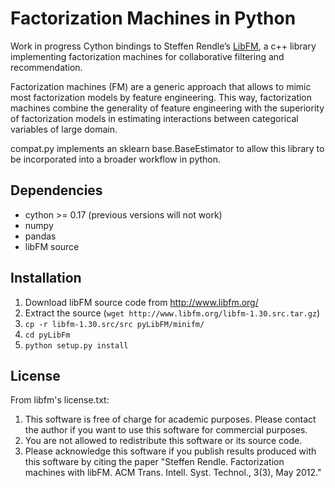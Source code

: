 # Factorization Machines in Python

Work in progress Cython bindings to Steffen Rendle’s [LibFM](http://www.libfm.org/), a c++ library implementing factorization machines for collaborative filtering and recommendation.

Factorization machines (FM) are a generic approach that allows to mimic most factorization models by feature engineering. This way, factorization machines combine the generality of feature engineering with the superiority of factorization models in estimating interactions between categorical variables of large domain.

compat.py implements an sklearn base.BaseEstimator to allow this library to be incorporated into a broader workflow in python.

## Dependencies
* cython >= 0.17 (previous versions will not work)
* numpy
* pandas
* libFM source

## Installation
1. Download libFM source code from http://www.libfm.org/
2. Extract the source (```wget http://www.libfm.org/libfm-1.30.src.tar.gz```)
3. ```cp -r libfm-1.30.src/src pyLibFM/minifm/```
4. ```cd pyLibFm``` 
5. ```python setup.py install``` 


## License
From libfm's license.txt:
1. This software is free of charge for academic purposes. Please contact the author if you want to use this software for commercial purposes.
2. You are not allowed to redistribute this software or its source code.
3. Please acknowledge this software if you publish results produced with this software by citing the paper "Steffen Rendle. Factorization machines with libFM. ACM Trans. Intell. Syst. Technol., 3(3), May 2012." 
